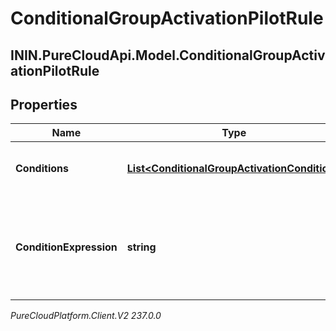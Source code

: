 # ConditionalGroupActivationPilotRule

## ININ.PureCloudApi.Model.ConditionalGroupActivationPilotRule

## Properties

|Name | Type | Description | Notes|
|------------ | ------------- | ------------- | -------------|
| **Conditions** | [**List&lt;ConditionalGroupActivationCondition&gt;**](ConditionalGroupActivationCondition) | The list of conditions used in this rule | [optional] |
| **ConditionExpression** | **string** | A string expression that defines the relationships of conditions in this rule | [optional] |



_PureCloudPlatform.Client.V2 237.0.0_
